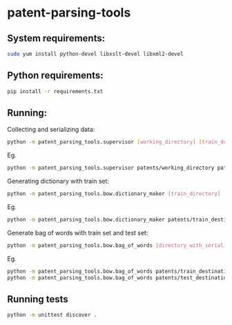 patent-parsing-tools
====================

## System requirements:

```Bash
sudo yum install python-devel libxslt-devel libxml2-devel
```

## Python requirements:

```Bash
pip install -r requirements.txt
```

## Running:

Collecting and serializing data:
```Bash
python -m patent_parsing_tools.supervisor [working_directory] [train_destination] [test_destination] [year_from] [year_to]
```

Eg.
```Bash
python -m patent_parsing_tools.supervisor patents/working_directory patents/train_destination patents/test_destination 2014 2015
```

Generating dictionary with train set:
```Bash
python -m patent_parsing_tools.bow.dictionary_maker [train_directory] [max_parsed_patents] [dict_max_size] [dictionary_name]
```

Eg.
```Bash
python -m patent_parsing_tools.bow.dictionary_maker patents/train_destination 1000000000 4096 dictionary.txt
```

Generate bag of words with train set and test set:
```Bash
python -m patent_parsing_tools.bow.bag_of_words [directory_with_serialized_patents] [destination_directory] [dictionary.txt] [package_size > 1024]
```

Eg.
```Bash
python -m patent_parsing_tools.bow.bag_of_words patents/train_destination patents/final_dataset_train dictionary.txt 1048576
python -m patent_parsing_tools.bow.bag_of_words patents/test_destination patents/final_dataset_test dictionary.txt 1048576
```

## Running tests

```Bash
python -m unittest discover .
```

